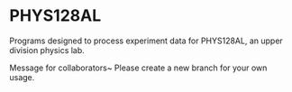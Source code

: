 # PHYS128AL
Programs designed to process experiment data for PHYS128AL, an upper division physics lab.


Message for collaborators~
Please create a new branch for your own usage.



